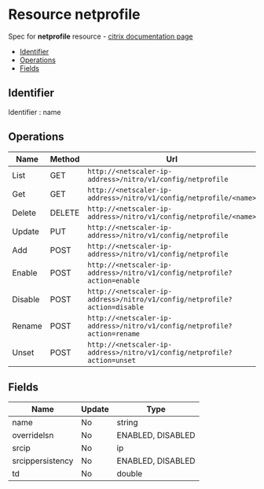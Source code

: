 # Resource netprofile

Spec for **netprofile** resource - [citrix documentation page](https://developer-docs.citrix.com/projects/netscaler-nitro-api/en/11.0/configuration/network/netprofile/netprofile/)

- [Identifier](#identifier)
- [Operations](#operations)
- [Fields](#fields)

## Identifier

Identifier : name

## Operations

| Name | Method | Url |
|----|----|----|
| List | GET | `http://<netscaler-ip-address>/nitro/v1/config/netprofile` |
| Get | GET | `http://<netscaler-ip-address>/nitro/v1/config/netprofile/<name>` |
| Delete | DELETE | `http://<netscaler-ip-address>/nitro/v1/config/netprofile/<name>` |
| Update | PUT | `http://<netscaler-ip-address>/nitro/v1/config/netprofile` |
| Add | POST | `http://<netscaler-ip-address>/nitro/v1/config/netprofile` |
| Enable | POST | `http://<netscaler-ip-address>/nitro/v1/config/netprofile?action=enable` |
| Disable | POST | `http://<netscaler-ip-address>/nitro/v1/config/netprofile?action=disable` |
| Rename | POST | `http://<netscaler-ip-address>/nitro/v1/config/netprofile?action=rename` |
| Unset | POST | `http://<netscaler-ip-address>/nitro/v1/config/netprofile?action=unset` |

## Fields

| Name | Update | Type |
|----|----|----|
| name | No | string |
| overridelsn | No | ENABLED, DISABLED |
| srcip | No | ip |
| srcippersistency | No | ENABLED, DISABLED |
| td | No | double |

